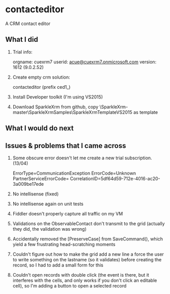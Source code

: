 # contacteditor
A CRM contact editor

## What I did

1. Trial info:

	orgname: cuexrm7
	userid: acue@cuexrm7.onmicrosoft.com
	version: 1612 (9.0.2.52)
	 
2. Create empty crm solution: 

	contacteditor (prefix ced1_)

3. Install Developer toolkit (I'm using VS2015)

4. Download SparkleXrm from github, copy \SparkleXrm-master\SparkleXrmSamples\SparkleXrmTemplateVS2015 as template


## What I would do next

## Issues & problems that I came across

1. Some obscure error doesn't let me create a new trial subscription. (13/04)

	ErrorType=CommunicationException
	ErrorCode=Unknown
	PartnerServiceErrorCode=
	CorrelationID=5df64d59-712e-4016-ac20-3a009be17ede

2. No intellisense (fixed)

3. No intellisense again on unit tests

4. Fiddler doesn't properly capture all traffic on my VM

5. Validations on the ObservableContact don't transmit to the grid (actually they did, the validation was wrong)

6. Accidentally removed the [PreserveCase] from SaveCommand(), which yield a few frustrating head-scratching moments

7. Couldn't figure out how to make the grid add a new line a force the user to write something on the lastname (so it validates) before creating the record, so I had to add a small form for this

8. Couldn't open records with double click (the event is there, but it interferes with the cells, and only works if you don't click an editable cell), so I'm adding a button to open a selected record